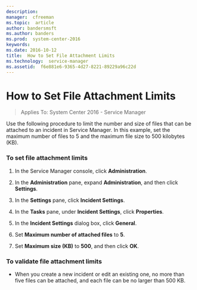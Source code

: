 ```yaml
---
description:  
manager:  cfreeman
ms.topic:  article
author: bandersmsft
ms.author: banders
ms.prod:  system-center-2016
keywords:  
ms.date: 2016-10-12
title:  How to Set File Attachment Limits
ms.technology:  service-manager
ms.assetid:  f6e881e6-9365-4d27-8221-89229a96c22d
---
```


# How to Set File Attachment Limits

>Applies To: System Center 2016 - Service Manager

Use the following procedure to limit the number and size of files that can be attached to an incident in Service Manager. In this example, set the maximum number of files to 5 and the maximum file size to 500 kilobytes (KB).

### To set file attachment limits

1.  In the Service Manager console, click **Administration**.

2.  In the **Administration** pane, expand **Administration**, and then click **Settings**.

3.  In the **Settings** pane, click **Incident Settings**.

4.  In the **Tasks** pane, under **Incident Settings**, click **Properties**.

5.  In the **Incident Settings** dialog box, click **General**.

6.  Set **Maximum number of attached files** to **5**.

7.  Set **Maximum size (KB)** to **500**, and then click **OK**.

### To validate file attachment limits

-   When you create a new incident or edit an existing one, no more than five files can be attached, and each file can be no larger than 500 KB.



